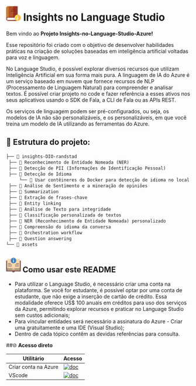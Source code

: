 # <img src="https://github.com/LuanaNikari/insights-DIO-randstad/blob/14378bb8240fa9c11f6e9b523d5516afac2c6a37/assets/icons/readMe.png" alt="icone" width="40"/>  **Insights no Language Studio**

Bem vindo ao **Projeto Insights-no-Language-Studio-Azure!**

Esse repositório foi criado com o objetivo de desenvolver habilidades práticas na criação de soluções baseadas em inteligência artificial voltadas para voz e linguagem. 

No Language Studio, é possível explorar diversos recursos que utilizam Inteligência Artificial em sua forma mais pura.  A linguagem de IA do Azure é um serviço baseado em nuvem que fornece recursos de NLP (Processamento de Linguagem Natural) para compreender e analisar textos. É possível criar projeto no code e fazer referência a esses ativos nos seus aplicativos usando o SDK de Fala, a CLI de Fala ou as APIs REST. 

Os serviços de linguagem podem ser pré-configurados, ou seja, os modelos de IA não são personalizáveis, e os personalizáveis, em que você treina um modelo de IA utilizando as ferramentas do Azure.

## 🧱 **Estrutura do projeto:**

    ├── 📂 insights-DIO-randstad
     ├── 📄 Reconhecimento de Entidade Nomeada (NER)
     ├── 📄 Detecção de PII (Informações de Identificação Pessoal)
     ├── 📂 Detecção de Idioma
         └── 📄 Usar contêineres do Docker para detecção de idioma no local
     ├── 📄 Análise de Sentimento e a mineração de opiniões
     ├── 📄 Summarization
     ├── 📄 Extração de frases-chave
     ├── 📄 Entity linking
     ├── 📄 Análise de Texto para integridade
     ├── 📄 Classificação personalizada de textos
     ├── 📄 NER (Reconhecimento de Entidade Nomeada) personalizado
     ├── 📄 Compreensão do idioma da conversa
     ├── 📄 Orchestration workflow
     ├── 📄 Question answering
    └── 📂 assets


## <img src="https://github.com/LuanaNikari/insights-DIO-randstad/blob/main/assets/icons/instrucoes.png" alt="icone" width="40"/>  **Como usar este README**

- Para utilizar o Language Studio, é necessário criar uma conta na plataforma. Se você for estudante, é possível optar por uma conta de estudante, que não exige a inserção de cartão de crédito. Essa modalidade oferece US$ 100 anuais em créditos para uso dos serviços da Azure, permitindo explorar recursos e praticar no Language Studio sem custos adicionais;
- Para vincular entidades será necessário a assinatura do Azure - Criar uma gratuitamente e uma IDE (Visual Studio);
- Dentro de cada tópico contêm as devidas referências para consulta.

##🌐 **Acesso direto**


|Utilitário|Acesso|
|----------|------|
|Criar conta na Azure|[![doc](https://img.shields.io/badge/Acesse-0077B5?style=for-the-badge&logo=linkedin&logoColor=white)](https://azure.microsoft.com/pt-br/pricing/purchase-options/azure-account?icid=ai-services)|
|VScode|[![doc](https://img.shields.io/badge/Acesse-0077B5?style=for-the-badge&logo=linkedin&logoColor=white)](https://code.visualstudio.com)|



